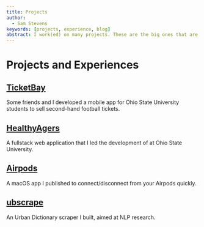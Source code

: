 ```yaml
---
title: Projects
author:
  - Sam Stevens
keywords: [projects, experience, blog]
abstract: I work(ed) on many projects. These are the big ones that are the most finished.
---
```


# Projects and Experiences

## [TicketBay](/projects/ticketbay)

Some friends and I developed a mobile app for Ohio State University students to sell second-hand football tickets.

## [HealthyAgers](/projects/healthyagers)

A fullstack web application that I led the development of at Ohio State University.

## [Airpods](/projects/airpods)

A macOS app I published to connect/disconnect from your Airpods quickly.

## [ubscrape](/projects/ubscrape)

An Urban Dictionary scraper I built, aimed at NLP research.
